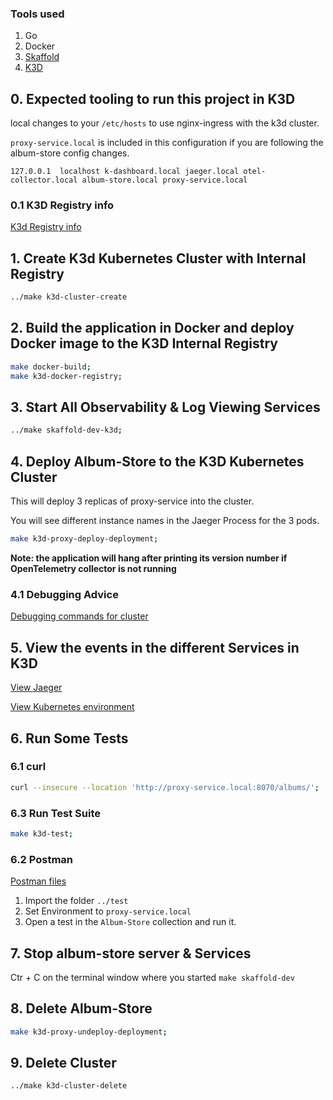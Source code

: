 ### Tools used

1. Go
2. Docker
3. [Skaffold](https://skaffold.dev/)
4. [K3D](https://k3d.io/v5.4.6/)

## 0. Expected tooling to run this project in K3D

local changes to your `/etc/hosts` to use nginx-ingress with the k3d cluster.

`proxy-service.local` is included in this configuration if you are following the album-store config changes.

`127.0.0.1	localhost k-dashboard.local jaeger.local otel-collector.local album-store.local proxy-service.local`

### 0.1 K3D Registry info

[K3d Registry info](K3D-registry.md)

## 1. Create K3d Kubernetes Cluster with Internal Registry

```bash
../make k3d-cluster-create
```

## 2. Build the application in Docker and deploy Docker image to the  K3D Internal Registry

```bash
make docker-build;
make k3d-docker-registry;
```

## 3. Start All Observability & Log Viewing Services
 
```bash
../make skaffold-dev-k3d;
```

## 4. Deploy Album-Store to the K3D Kubernetes Cluster

This will deploy 3 replicas of proxy-service into the cluster. 

You will see different instance names in the Jaeger Process for the 3 pods.

```bash
make k3d-proxy-deploy-deployment;
```

**Note: the application will hang after printing its version number if  OpenTelemetry collector is not running**

### 4.1 Debugging Advice  

[Debugging commands for cluster](K3D-Debugging.md)

## 5. View the events in the different Services in K3D

[View Jaeger](http://jaeger.local:8070/search?limit=20&service=album-store)

[View Kubernetes environment](http://k-dashboard:8070/)

## 6. Run Some Tests

### 6.1 curl

```bash
curl --insecure --location 'http://proxy-service.local:8070/albums/'; 
```

### 6.3 Run Test Suite

```bash
make k3d-test;
```

### 6.2 Postman

[Postman files](../test/postman_collection.json)

1. Import the folder `../test`
1. Set Environment to `proxy-service.local`
1. Open a test in the `Album-Store` collection and run it.

## 7. Stop album-store server & Services  

Ctr + C on the terminal window where you started `make skaffold-dev`

## 8. Delete Album-Store

```bash
make k3d-proxy-undeploy-deployment;
```

## 9. Delete Cluster

```bash
../make k3d-cluster-delete
```

